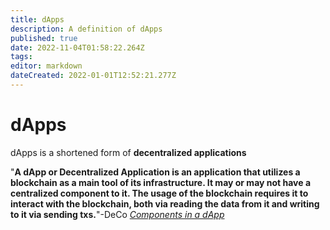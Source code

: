 ```yaml
---
title: dApps
description: A definition of dApps
published: true
date: 2022-11-04T01:58:22.264Z
tags: 
editor: markdown
dateCreated: 2022-01-01T12:52:21.277Z
---
```


# dApps
dApps is a shortened form of **decentralized applications**


"**A dApp or Decentralized Application is an application that utilizes a blockchain as a main tool of its infrastructure. It may or may not have a centralized component to it. The usage of the blockchain requires it to interact with the blockchain, both via reading the data from it and writing to it via sending txs.**"-DeCo [*Components in a dApp*](https://deco-education.github.io/deco-docs/docs/into-the-woods/trail2-ergo-coding/dapp-components/) 




